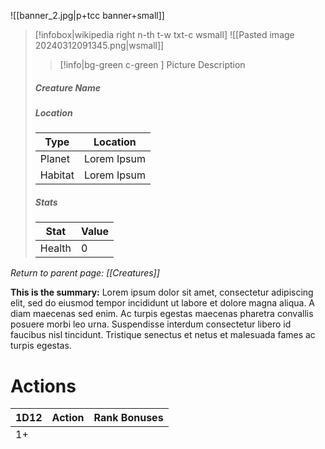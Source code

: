 ![[banner_2.jpg|p+tcc banner+small]]
> [!infobox|wikipedia right n-th t-w txt-c wsmall]
> ![[Pasted image 20240312091345.png|wsmall]]
>> [!info|bg-green c-green ] Picture Description
>##### Creature Name
> ##### _Location_
> | Type | Location |
> | ---- | ---- |
> | Planet | Lorem Ipsum |
> | Habitat | Lorem Ipsum |
> ##### *Stats*
> | Stat | Value |
> | ---- | ---- |
> | Health | 0 |

*Return to parent page: [[Creatures]]*

**This is the summary:** Lorem ipsum dolor sit amet, consectetur adipiscing elit, sed do eiusmod tempor incididunt ut labore et dolore magna aliqua. A diam maecenas sed enim. Ac turpis egestas maecenas pharetra convallis posuere morbi leo urna. Suspendisse interdum consectetur libero id faucibus nisl tincidunt. Tristique senectus et netus et malesuada fames ac turpis egestas.

# Actions
| 1D12 | Action | Rank Bonuses |
| ---- | ------ | ------------ |
| 1+   |        |              |
| 3+   |        |              |
| 6+   |        |              |
| 9+   |        |              |
| 11+  |        |              |
